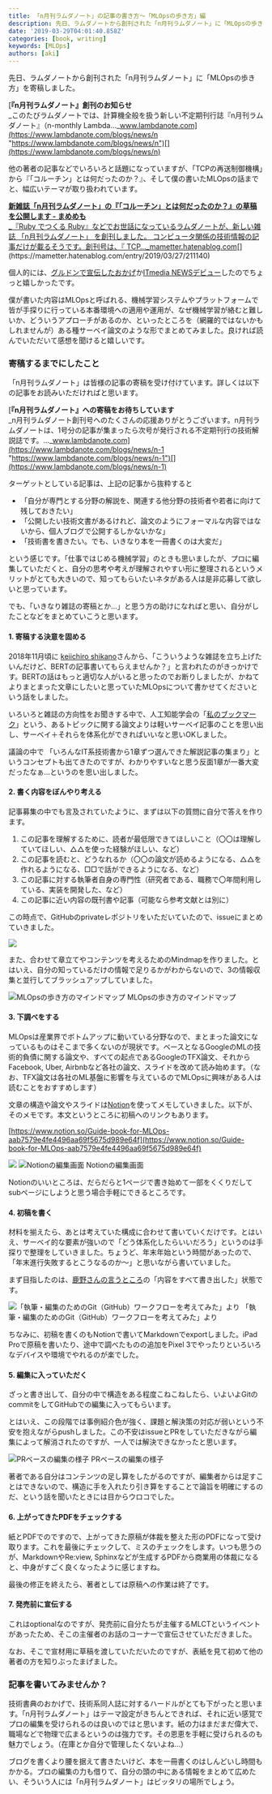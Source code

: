 ```yaml
---
title: 「n月刊ラムダノート」の記事の書き方～「MLOpsの歩き方」編
description: 先日、ラムダノートから創刊された「n月刊ラムダノート」に「MLOpsの歩き方」を寄稿しました。
date: '2019-03-29T04:01:40.858Z'
categories: [book, writing]
keywords: [MLOps]
authors: [aki]
---
```


先日、ラムダノートから創刊された「n月刊ラムダノート」に「MLOpsの歩き方」を寄稿しました。

[**『n月刊ラムダノート』創刊のお知らせ**  
_このたびラムダノートでは、計算機全般を扱う新しい不定期刊行誌『n月刊ラムダノート』（n-monthly Lambda…_www.lambdanote.com](https://www.lambdanote.com/blogs/news/n "https://www.lambdanote.com/blogs/news/n")[](https://www.lambdanote.com/blogs/news/n)

他の著者の記事などでいろいろと話題になっていますが、「TCPの再送制御機構」から『「コルーチン」とは何だったのか？』、そして僕の書いたMLOpsの話までと、幅広いテーマが取り扱われています。

[**新雑誌「n月刊ラムダノート」の『「コルーチン」とは何だったのか？』の草稿を公開します - まめめも**  
_『Ruby でつくる Ruby』などでお世話になっているラムダノートが、新しい雑誌 「n月刊ラムダノート」 を創刊しました。 コンピュータ関係の技術情報の記事だけが載るそうです。創刊号は、『 TCP…_mametter.hatenablog.com](https://mametter.hatenablog.com/entry/2019/03/27/211140 "https://mametter.hatenablog.com/entry/2019/03/27/211140")[](https://mametter.hatenablog.com/entry/2019/03/27/211140)

個人的には、[グルドンで宣伝したおかげ](https://mstdn.guru/@chezou/101792759121359160)か[ITmedia NEWSデビュー](https://www.itmedia.co.jp/news/articles/1903/25/news070.html)したのでちょっと嬉しかったです。

僕が書いた内容はMLOpsと呼ばれる、機械学習システムやプラットフォームで皆が手探りに行っている本番環境への適用や運用が、なぜ機械学習が絡むと難しいか、どういうアプローチがあるのか、といったところを（網羅的ではないかもしれませんが）ある種サーベイ論文のような形でまとめてみました。良ければ読んでいただいて感想を聞けると嬉しいです。

### 寄稿するまでにしたこと

「n月刊ラムダノート」は皆様の記事の寄稿を受け付けています。詳しくは以下の記事をお読みいただければと思います。

[**『n月刊ラムダノート』への寄稿をお待ちしています**  
_n月刊ラムダノート創刊号へのたくさんの応援ありがとうございます。n月刊ラムダノートは、1号分の記事が集まったら次号が発行される不定期刊行の技術解説誌です。…_www.lambdanote.com](https://www.lambdanote.com/blogs/news/n-1 "https://www.lambdanote.com/blogs/news/n-1")[](https://www.lambdanote.com/blogs/news/n-1)

ターゲットとしている記事は、上記の記事から抜粋すると

*   「自分が専門とする分野の解説を、関連する他分野の技術者や若者に向けて残しておきたい」
*   「公開したい技術文書があるけれど、論文のようにフォーマルな内容ではないから、個人ブログで公開するしかないかな」
*   「技術書を書きたい。でも、いきなり本を一冊書くのは大変だ」

という感じです。「仕事ではじめる機械学習」のときも思いましたが、プロに編集していただくと、自分の思考や考えが理解されやすい形に整理されるというメリットがとても大きいので、知ってもらいたいネタがある人は是非応募して欲しいと思っています。

でも、「いきなり雑誌の寄稿とか…」と思う方の助けになればと思い、自分がしたことなどをまとめていこうと思います。

#### 1\. 寄稿する決意を固める

2018年11月頃に [keiichiro shikano](https://medium.com/u/ddbef12a969)さんから、「こういうような雑誌を立ち上げたいんだけど、BERTの記事書いてもらえませんか？」と言われたのがきっかけです。BERTの話はもっと適切な人がいると思ったのでお断りしましたが、かねてよりまとまった文章にしたいと思っていたMLOpsについて書かせてくださいという話をしました。

いろいろと雑誌の方向性をお聞きする中で、人工知能学会の「[私のブックマーク](https://www.ai-gakkai.or.jp/resource/my-bookmark/)」という、あるトピックに関する論文よりは軽いサーベイ記事のことを思い出し、サーベイ＋それらを体系化ができればいいなと思いOKしました。

議論の中で 「いろんなIT系技術書から1章ずつ選んできた解説記事の集まり」というコンセプトも出てきたのですが、わかりやすいなと思う反面1章が一番大変だったなぁ…というのを思い出しました。

#### 2\. 書く内容をぼんやり考える

記事募集の中でも言及されていたように、まずは以下の質問に自分で答えを作ります。

1.  この記事を理解するために、読者が最低限できてほしいこと（〇〇は理解していてほしい、△△を使った経験がほしい、など）
2.  この記事を読むと、どうなれるか（〇〇の論文が読めるようになる、△△を作れるようになる、□□で話ができるようになる、など）
3.  この記事に対する執筆者自身の専門性（研究者である、職務で〇年間利用している、実装を開発した、など）
4.  この記事に近い内容の既刊書や記事（可能なら参考文献とは別に）

この時点で、GitHubのprivateレポジトリをいただいていたので、issueにまとめていきました。

![](https://cdn-images-1.medium.com/max/800/1*3ZOui_R0NW7i64vILEFRlw.png)

また、合わせて章立てやコンテンツを考えるためのMindmapを作りました。とはいえ、自分の知っているだけの情報で足りるかがわからないので、3の情報収集と並行してブラッシュアップしていました。

![MLOpsの歩き方のマインドマップ](https://cdn-images-1.medium.com/max/800/0*4e4nMKWzAJvRyeHK.png)
MLOpsの歩き方のマインドマップ

#### 3\. 下調べをする

MLOpsは産業界でボトムアップに動いている分野なので、まとまった論文になっているものはそこまで多くないのが現状です。ベースとなるGoogleのMLの技術的負債に関する論文や、すべての起点であるGoogleのTFX論文、それからFacebook, Uber, Airbnbなど各社の論文、スライドを改めて読み始めます。（なお、TFX論文は各社のML基盤に影響を与えているのでMLOpsに興味がある人は読むことをおすすめします）

文章の構造や論文やスライドは[Notion](https://www.notion.so/)を使ってメモしていきました。以下が、そのメモです。本文というところに初稿へのリンクもあります。

[https://www.notion.so/Guide-book-for-MLOps-aab7579e4fe4496aa69f5675d989e64f](https://www.notion.so/Guide-book-for-MLOps-aab7579e4fe4496aa69f5675d989e64f)

![](https://cdn-images-1.medium.com/max/800/1*XcQ5S3HBFQLigAc-Gpg0Sw.png)
![Notionの編集画面](https://cdn-images-1.medium.com/max/800/1*XcQ5S3HBFQLigAc-Gpg0Sw.png)
Notionの編集画面

Notionのいいところは、だらだらと1ページで書き始めて一部をくくりだしてsubページにしようと思う場合手軽にできるところです。

#### 4\. 初稿を書く

材料を揃えたら、あとは考えていた構成に合わせて書いていくだけです。とはいえ、サーベイ的な要素が強いので「どう体系化したらいいだろう」というのは手探りで整理をしていきました。ちょうど、年末年始という時間があったので、「年末進行失敗するとこうなるのか～」と思いながら書いていました。

まず目指したのは、[鹿野さんの言うところ](http://note.golden-lucky.net/2016/05/gitgithub.html)の「内容をすべて書き出した」状態です。

![「執筆・編集のためのGit（GitHub）ワークフローを考えてみた」より](https://cdn-images-1.medium.com/max/800/0*7wzxICsdv0RXlMtR.jpg)
「執筆・編集のためのGit（GitHub）ワークフローを考えてみた」より

ちなみに、初稿を書くのもNotionで書いてMarkdownでexportしました。iPad Proで原稿を書いたり、途中で調べたものの追加をPixel 3でやったりといろいろなデバイスや環境でやれるのが楽でした。

#### 5\. 編集に入っていただく

ざっと書き出して、自分の中で構造をある程度こねこねしたら、いよいよGitのcommitをしてGitHubでの編集に入ってもらいます。

とはいえ、この段階では事例紹介色が強く、課題と解決策の対応が弱いという不安を抱えながらpushしました。この不安はissueとPRをしていただきながら編集によって解消されたのですが、一人では解決できなかったと思います。

![PRベースの編集の様子](https://cdn-images-1.medium.com/max/800/1*eXkS-d6qbwoqA6atk73_SA.png)
PRベースの編集の様子

著者である自分はコンテンツの足し算をしたがるのですが、編集者からは足すことはできないので、構造に手を入れたり引き算をすることで論旨を明確にするのだ、という話を聞いたときには目からウロコでした。

#### 6\. 上がってきたPDFをチェックする

紙とPDFでのですので、上がってきた原稿が体裁を整えた形のPDFになって受け取ります。これを最後にチェックして、ミスのチェックをします。いつも思うのが、MarkdownやRe:view, Sphinxなどが生成するPDFから商業用の体裁になると、中身がすごく良くなったように感じますね。

最後の修正を終えたら、著者としては原稿への作業は終了です。

#### 7\. 発売前に宣伝する

これはoptionalなのですが、発売前に自分たちが主催するMLCTというイベントがあったため、そこの主催者のお話のコーナーで宣伝させていただきました。

なお、そこで宣材用に草稿を渡していただいたのですが、表紙を見て初めて他の著者の方を知りぶったまげました。

### 記事を書いてみませんか？

技術書典のおかげで、技術系同人誌に対するハードルがとても下がったと思います。「n月刊ラムダノート」はテーマ設定がきちんとできれば、それに近い感覚でプロの編集を受けられるのは良いのではと思います。紙の力はまだまだ偉大で、職場などで物理で広まるというのは強力です。その恩恵を手軽に受けられるのも魅力でしょう。（在庫とか自分で管理したくないよね…）

ブログを書くより腰を据えて書きたいけど、本を一冊書くのはしんどいし時間もかかる。プロの編集の力も借りて、自分の頭の中にある情報をまとめて広めたい、そういう人には「n月刊ラムダノート」はピッタリの場所でしょう。
